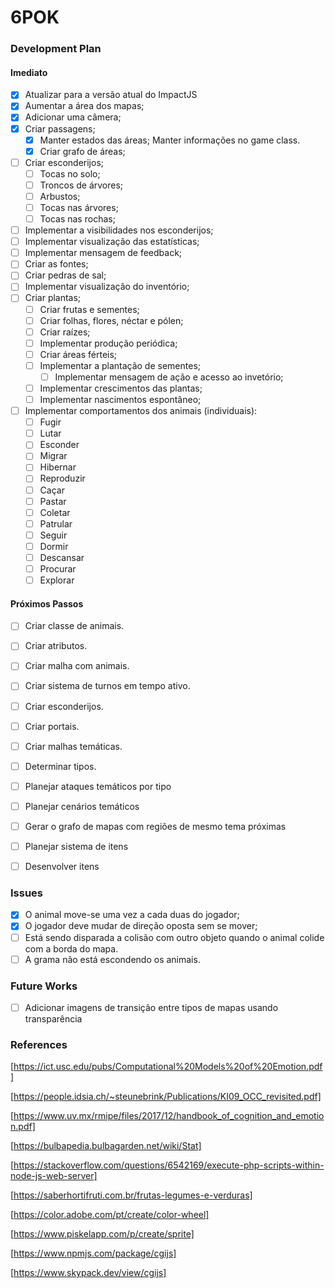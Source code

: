 
# 6POK

### Development Plan

#### Imediato

- [x] Atualizar para a versão atual do ImpactJS
- [x] Aumentar a área dos mapas;
- [x] Adicionar uma câmera;
- [x] Criar passagens;
    - [x] Manter estados das áreas; Manter informações no game class.
    - [x] Criar grafo de áreas;
- [ ] Criar esconderijos;
    - [ ] Tocas no solo;
    - [ ] Troncos de árvores;
    - [ ] Arbustos;
    - [ ] Tocas nas árvores;
    - [ ] Tocas nas rochas;
- [ ] Implementar a visibilidades nos esconderijos;
- [ ] Implementar visualização das estatísticas;
- [ ] Implementar mensagem de feedback;
- [ ] Criar as fontes;
- [ ] Criar pedras de sal;
- [ ] Implementar visualização do inventório;
- [ ] Criar plantas;
    - [ ] Criar frutas e sementes;
    - [ ] Criar folhas, flores, néctar e pólen;
    - [ ] Criar raízes;
    - [ ] Implementar produção periódica;
    - [ ] Criar áreas férteis;
    - [ ] Implementar a plantação de sementes;
        - [ ] Implementar mensagem de ação e acesso ao invetório;
    - [ ] Implementar crescimentos das plantas;
    - [ ] Implementar nascimentos espontâneo;
- [ ] Implementar comportamentos dos animais (individuais):
    - [ ] Fugir
    - [ ] Lutar
    - [ ] Esconder
    - [ ] Migrar
    - [ ] Hibernar
    - [ ] Reproduzir
    - [ ] Caçar
    - [ ] Pastar
    - [ ] Coletar
    - [ ] Patrular
    - [ ] Seguir
    - [ ] Dormir
    - [ ] Descansar
    - [ ] Procurar
    - [ ] Explorar

#### Próximos Passos

- [ ] Criar classe de animais.
- [ ] Criar atributos.
- [ ] Criar malha com animais.
- [ ] Criar sistema de turnos em tempo ativo.
- [ ] Criar esconderijos.
- [ ] Criar portais.
- [ ] Criar malhas temáticas.
- [ ] Determinar tipos.


- [ ] Planejar ataques temáticos por tipo
- [ ] Planejar cenários temáticos
- [ ] Gerar o grafo de mapas com regiões de mesmo tema próximas
- [ ] Planejar sistema de itens
- [ ] Desenvolver itens

### Issues

- [x] O animal move-se uma vez a cada duas do jogador;
- [x] O jogador deve mudar de direção oposta sem se mover;
- [ ] Está sendo disparada a colisão com outro objeto quando o animal colide com a borda do mapa.
- [ ] A grama não está escondendo os animais.

### Future Works

- [ ] Adicionar imagens de transição entre tipos de mapas usando transparência

### References

[https://ict.usc.edu/pubs/Computational%20Models%20of%20Emotion.pdf]

[https://people.idsia.ch/~steunebrink/Publications/KI09_OCC_revisited.pdf]

[https://www.uv.mx/rmipe/files/2017/12/handbook_of_cognition_and_emotion.pdf]

[https://bulbapedia.bulbagarden.net/wiki/Stat]

[https://stackoverflow.com/questions/6542169/execute-php-scripts-within-node-js-web-server]

[https://saberhortifruti.com.br/frutas-legumes-e-verduras]

[https://color.adobe.com/pt/create/color-wheel]

[https://www.piskelapp.com/p/create/sprite]

[https://www.npmjs.com/package/cgijs]

[https://www.skypack.dev/view/cgijs]